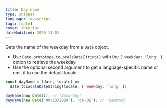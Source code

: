 ```yaml
---
title: Day name
type: snippet
language: javascript
tags: [date]
cover: interior
dateModified: 2020-11-01
---
```


Gets the name of the weekday from a `Date` object.

- Use `Date.prototype.toLocaleDateString()` with the `{ weekday: 'long' }` option to retrieve the weekday.
- Use the optional second argument to get a language-specific name or omit it to use the default locale.

```js
const dayName = (date, locale) =>
  date.toLocaleDateString(locale, { weekday: 'long' });
```

```js
dayName(new Date()); // 'Saturday'
dayName(new Date('09/23/2020'), 'de-DE'); // 'Samstag'
```
